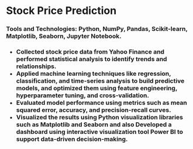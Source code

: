 <h1>Stock Price Prediction</h1>

<h3>Tools and Technologies: Python, NumPy, Pandas, Scikit-learn, Matplotlib, Seaborn, Jupyter Notebook.<h3>
  
- Collected stock price data from Yahoo Finance and performed statistical analysis to identify trends and relationships.
- Applied machine learning techniques like regression, classification, and time-series analysis to build predictive models, and optimized them using feature engineering, hyperparameter tuning, and cross-validation.
- Evaluated model performance using metrics such as mean squared error, accuracy, and precision-recall curves.
- Visualized the results using Python visualization libraries such as Matplotlib and Seaborn and also Developed a dashboard using interactive visualization tool Power BI to support data-driven decision-making.
